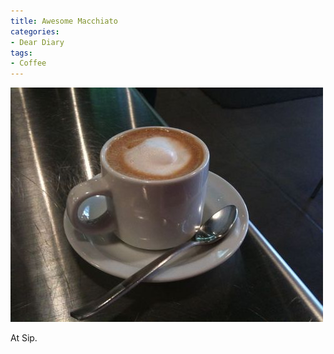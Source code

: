 ```yaml
---
title: Awesome Macchiato
categories:
- Dear Diary
tags:
- Coffee
---
```


![](/assets/posts/2009/5040079eb93b5834449e45ca0f1b96ea.jpg)
  



At Sip.
